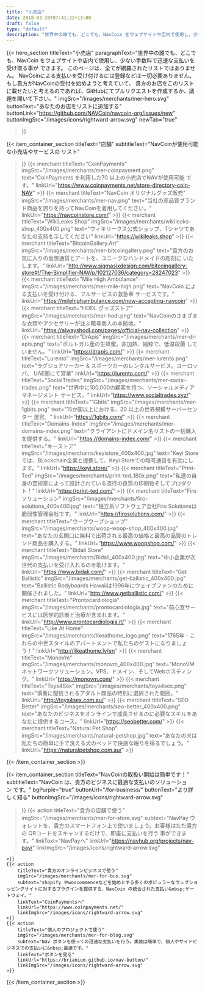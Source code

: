```yaml
---
title: "小売店"
date: 2018-03-20T07:41:22+13:00
draft: false
type: "default"
description: "世界中の誰でも、どこでも、NavCoin をウェブサイトや店内で使用し、少ない手数料で迅速な支払いを受け取る事ができます。"
---
```

{{< hero_section
titleText="小売店"
paragraphText="世界中の誰でも、どこでも、NavCoin をウェブサイトや店内で使用し、少ない手数料で迅速な支払いを受け取る事が&nbsp;できます。 このページは、全てが網羅されたリストではありません。 NavCoinによる支払いを受け付けるには登録などは一切必要ありません。もし貴方がNavCoinの受付を始めようと考えていて、 貴方のお店をこのリストに載せたいと考えるのであれば、GitHubにてプルリクエストを作成するか、議題を開いて下さい。"
imgSrc="/images/merchants/mer-hero.svg"
buttonText="あなたのお店をリストに追加する"
buttonLink="https://github.com/NAVCoin/navcoin-org/issues/new"
buttonImgSrc="/images/icons/rightward-arrow.svg"
newTab="true"
>}}


{{< item_container_section
    titleText="店舗"
    subtitleText="NavCoinが使用可能な小売店やサービスの&nbsp;リスト"
>}}
    {{< merchant
        titleText="CoinPayments"
        imgSrc="/images/merchants/mer-coinpayment.png"
        text="CoinPayments を利用した70 以上の小売店でNAVが使用可能&nbsp;です。"
        linkUrl="https://www.coinpayments.net/store-directory-coin-NAV"
    >}}
    {{< merchant
        titleText="NavCoin オリジナルグッズ販売"
        imgSrc="/images/merchants/mer-nav.png"
        text="当社の高品質ブランド商品を誇りを持ってNavCoinを着用してください。"
        linkUrl="https://navcoinstore.com/"
    >}}
    {{< merchant
        titleText="WikiLeaks Shop"
        imgSrc="/images/merchants/wikileaks-shop_400x400.png"
        text="ウィキリークス公式ショップ、Tシャツであなたの支持を示してください"
        linkUrl="https://wikileaks.shop"
    >}}
    {{< merchant
        titleText="BitcoinGallery.Art"
        imgSrc="/images/merchants/mer-bitcoingallery.png"
        text="貴方のお気に入りの仮想通貨とアートを、ユニークなハンドメイドの彫刻に&nbsp;いたします。"
        linkUrl="http://www.sigmasixdesign.com/bitcoingallery-store#!/The-Simplifier-NAV/p/102127036/category=28247023"
    >}}
    {{< merchant
        titleText="Mile High Ambulance"
        imgSrc="/images/merchants/mer-mile-high.png"
        text="NavCoin による支払いを受け付ける、フルサービスの救急車&nbsp;サービスです。"
        linkUrl="https://milehighambulance.com/now-accepting-navcoin"
    >}}
    {{< merchant
        titleText="HODL グッズストア"
        imgSrc="/images/merchants/mer-hodl.png"
        text="NavCoinのさまざまな衣類やアクセサリーが並ぶ暗号商人の本拠地。"
        linkUrl="https://alwayshodl.com/pages/official-nav-collection"
    >}}
    {{< merchant
        titleText="DrApis"
        imgSrc="/images/merchants/mer-dr-apis.png"
        text="ポルトガル産の生蜂蜜。非加熱、純粋で、低温殺菌&nbsp;していません。"
        linkUrl="https://drapis.com/"
    >}}
    {{< merchant
        titleText="Lurento"
        imgSrc="/images/merchants/mer-lurento.png"
        text="ラグジュアリーカー & スポーツカーのレンタルサービス。ヨーロッパ、&nbsp;UAE圏にて営業"
        linkUrl="https://lurento.com/"
    >}}
    {{< merchant
        titleText="SocialTrades"
        imgSrc="/images/merchants/mer-social-trades.png"
        text="世界中に100,000の顧客を持つ、ソーシャルメディアマネージメント&nbsp;サービス。"
        linkUrl="https://www.socialtrades.xyz/"
    >}}
    {{< merchant
        titleText="1Gbits"
        imgSrc="/images/merchants/mer-1gbits.png"
        text="15か国以上における、20 以上の世界規模サーバーセンター&nbsp;運営。"
        linkUrl="https://1gbits.com/"
    >}}
    {{< merchant
        titleText="Domains-Index"
        imgSrc="/images/merchants/mer-domains-index.png"
        text="クライアントにドメイン名リストの一括購入を提供する。"
        linkUrl="https://domains-index.com/"
    >}}
    {{< merchant
        titleText="キーストア"
        imgSrc="/images/merchants/keyistore_400x400.jpg"
        text="Keyi Storeでは、BLockchain企業と提携して、Keyi Storeでの暗号通貨を有効にします。"
        linkUrl="https://keyi.store/"
    >}}
    {{< merchant
        titleText="Print-Ted"
        imgSrc="/images/merchants/print-ted_180x.png"
        text="私達の自身の芸術家によって設計されている流行の良質の印刷物そしてプロダクト！"
        linkUrl="https://print-ted.com/"
    >}}
    {{< merchant
        titleText="Firoソリューション"
        imgSrc="/images/merchants/firo-solutions_400x400.jpg"
        text="独立系ソフトウェア会社Firo Solutionsは脆弱性管理会社です。"
        linkUrl="https://firosolutions.com/"
    >}}
    {{< merchant
        titleText="ウープウープショップ"
        imgSrc="/images/merchants/woop-woop-shop_400x400.jpg"
        text="あなたの玄関口に無料で出荷される最高の価格と最高の品質のトレンド商品を購入する。"
        linkUrl="https://www.woopshop.com/"
    >}}
    {{< merchant
        titleText="Bidali Store"
        imgSrc="/images/merchants/Bidali_400x400.jpg"
        text="中小企業が次世代の支払いを受け入れるのを助けます。"
        linkUrl="https://www.bidali.com/"
    >}}
    {{< merchant
        titleText="Get Ballistic"
        imgSrc="/images/merchants/get-ballistic_400x400.jpg"
        text="Ballistic Bodyboards Hawaiiは1996年にウェイブファンのために開催されました。"
        linkUrl="http://www.getballistic.com/"
    >}}
    {{< merchant
        titleText="Prontocardiologia"
        imgSrc="/images/merchants/prontocardiologia.jpg"
        text="前心室サービスには医学的診断と治療が含まれます。"
        linkUrl="http://www.prontocardiologia.it/"
    >}}
    {{< merchant
        titleText="Like At Home"
        imgSrc="/images/merchants/likeathome_logo.png"
        text="1765年 - これらの中世スタイルのアパートメントで私たちのゲストになりましょう！"
        linkUrl="http://likeathome.lv/en"
    >}}
    {{< merchant
        titleText="MonoVm"
        imgSrc="/images/merchants/monovm_400x400.jpg"
        text="MonoVMネットワークソリューション。VPS、ドメイン、そしてWebホスティング。"
        linkUrl="https://monovm.com/"
    >}}
    {{< merchant
        titleText="Toys4Sex"
        imgSrc="/images/merchants/toys4sex.png"
        text="慎重に配信されるアダルト商品の特別に選択された範囲。"
        linkUrl="http://toys4sex.com.au/"
    >}}
    {{< merchant
        titleText="SEO Better"
        imgSrc="/images/merchants/seo-better_400x400.png"
        text="あなたのビジネスをオンラインで成長させるのに必要なスキルをあなたに提供するコース。"
        linkUrl="https://seobetter.com/"
    >}}
    {{< merchant
        titleText="Natural Pet Shop"
        imgSrc="/images/merchants/natural-petshop.jpg"
        text="あなたの犬は私たちの簡単に手で洗える犬のベッドで快適な眠りを得るでしょう。"
        linkUrl="https://naturalpetshop.com.au/"
    >}}

{{< /item_container_section >}}

{{< item_container_section
    titleText="NavCoinの取扱い開始は簡単です！"
    subtitleText="NavCoin は、貴方のビジネスに最適な支払いのソリューション&nbsp;です。"
    bgPurple="true"
    buttonUrl="/for-business/"
    buttonText="より詳しく知る"
    buttonImgSrc="/images/icons/rightward-arrow.svg"
>}}
    {{< action
        titleText="貴方の店舗で使う"
        imgSrc="/images/merchants/mer-for-store.svg"
        subtext="NavPay ウォレットを、貴方のスマートフォン上で使いましょう。お客様はただ貴方の QRコードをスキャンするだけで、即座に支払いを行う&nbsp;事ができます。"
        linkText="NavPayへ"
        linkUrl="https://navhub.org/projects/nav-pay/"
        linkImgSrc="/images/icons/rightward-arrow.svg"

    >}}
    {{< action
        titleText="貴方のオンラインビジネスで使う"
        imgSrc="/images/merchants/mer-for-bus.svg"
        subtext="shopify やwoocommenceなどを始めとする多くのポピュラーなウェブショッピングサイトに対するプラグインを提供する、NavCoin の統合された支払い&nbsp;ゲートウェイ。"
        linkText="CoinPaymentsへ"
        linkUrl="https://www.coinpayments.net/"
        linkImgSrc="/images/icons/rightward-arrow.svg"
    >}}
    {{< action                 
        titleText="個人のプロジェクトで使う"
        imgSrc="/images/merchants/mer-for-blog.svg"
        subtext="Nav ボタンを使っての迅速な支払いを行う。実装は簡単で、個人やサイドビジネスでの支払いに&nbsp;最適です。"
        linkText="ボタンを見る"
        linkUrl="https://brianium.github.io/nav-button/"
        linkImgSrc="/images/icons/rightward-arrow.svg"
    >}}
{{< /item_container_section >}}
